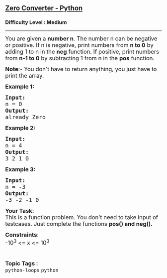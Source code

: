 <h2><a href="https://www.geeksforgeeks.org/problems/zero-converter-python/1?page=1&category=python&sortBy=submissions">Zero Converter - Python</a></h2><h3>Difficulty Level : Medium</h3><hr><div class="problems_problem_content__Xm_eO"><p><span style="font-size: 18px;">You are given a <strong>number n</strong>. The number n can be negative or positive. If n is negative, print numbers from <strong>n to 0</strong> by adding 1 to n in the <strong>neg</strong> function. If positive, print numbers from <strong>n-1 to 0</strong> by subtracting 1 from n in the <strong>pos</strong> function.</span></p>
<p><span style="font-size: 18px;"><strong>Note</strong>:- You don't have to return anything, you just have to print the array.</span></p>
<p><span style="font-size: 18px;"><strong>Example 1:</strong></span></p>
<pre><span style="font-size: 18px;"><strong>Input:</strong>
n = 0
<strong>Output:</strong>
already Zero</span>
</pre>
<p><span style="font-size: 18px;"><strong>Example 2:</strong></span></p>
<pre><span style="font-size: 18px;"><strong>Input:</strong>
n = 4
<strong>Output:</strong>
3 2 1 0</span>
</pre>
<p><span style="font-size: 18px;"><strong>Example 3:</strong></span></p>
<pre><span style="font-size: 18px;"><strong>Input:</strong>
n = -3
<strong>Output:</strong>
-3 -2 -1 0</span></pre>
<p><span style="font-size: 18px;"><strong>Your Task:</strong><br>This is a function problem. You don't need to take input of testcases. Just complete the functions <strong>pos() and neg().</strong></span></p>
<p><span style="font-size: 18px;"><strong>Constraints</strong>:<br>-10<sup>3</sup>&nbsp;&lt;= x &lt;= 10<sup>3</sup></span></p></div><br><p><span style=font-size:18px><strong>Topic Tags : </strong><br><code>python-loops</code>&nbsp;<code>python</code>&nbsp;